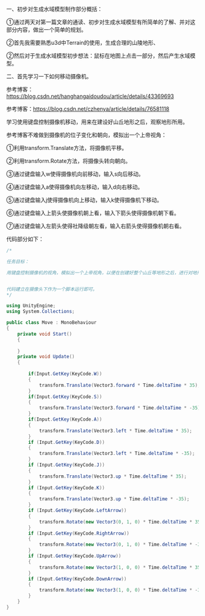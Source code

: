 一、初步对生成水域模型制作部分概括：

①通过两天对第一篇文章的通读、初步对生成水域模型有所简单的了解、并对这部分内容，做出一个简单的规划。

②首先我需要熟悉u3d中Terrain的使用，生成合理的山陵地形、

②然后对于生成水域模型初步想法：鼠标在地图上点击一部分，然后产生水域模型。

二、首先学习一下如何移动摄像机。

参考博客：https://blog.csdn.net/hanghangaidoudou/article/details/43369693

参考博客：https://blog.csdn.net/czhenya/article/details/76581118

学习使用键盘控制摄像机移动，用来在建设好山丘地形之后，观察地形所用。

参考博客不难做到摄像机的位子变化和朝向，模拟出一个上帝视角：

①利用transform.Translate方法，将摄像机平移。

②利用transform.Rotate方法，将摄像头转向朝向。

③通过键盘输入w使得摄像机向前移动，输入s向后移动。

④通过键盘输入a使得摄像机向左移动，输入d向右移动。

⑤通过键盘输入j使得摄像机向上移动，输入k使得摄像机下移动。

⑥通过键盘输入上箭头使摄像机朝上看，输入下箭头使得摄像机朝下看。

⑦通过键盘输入左箭头使得社降级朝左看，输入右箭头使得摄像机朝右看。



代码部分如下：

```c#
/*

任务目标：

用键盘控制摄像机的视角，模拟出一个上帝视角，以便在创建好整个山丘等地形之后，进行对地形的观察，以及进一步的操作等。


代码建立在摄像头下作为一个脚本运行即可。
*/

using UnityEngine;
using System.Collections;

public class Move : MonoBehaviour
{
    private void Start()
    {
        
    }
    private void Update()
    {
        
        if(Input.GetKey(KeyCode.W))
        {
            transform.Translate(Vector3.forward * Time.deltaTime * 35);
        }
        if(Input.GetKey(KeyCode.S))
        {
            transform.Translate(Vector3.forward * Time.deltaTime * -35);
        }
        if(Input.GetKey(KeyCode.A))
        {
            transform.Translate(Vector3.left * Time.deltaTime * 35);
        }
        if (Input.GetKey(KeyCode.D))
        {
            transform.Translate(Vector3.left * Time.deltaTime * -35);
        }
        if (Input.GetKey(KeyCode.J))
        {
            transform.Translate(Vector3.up * Time.deltaTime * 35);
        }
        if (Input.GetKey(KeyCode.K))
        {
            transform.Translate(Vector3.up * Time.deltaTime * -35);
        }
        if (Input.GetKey(KeyCode.LeftArrow))
        {
            transform.Rotate(new Vector3(0, 1, 0) * Time.deltaTime * 35);
        }
        if (Input.GetKey(KeyCode.RightArrow))
        {
            transform.Rotate(new Vector3(0, 1, 0) * Time.deltaTime * -35);
        }
        if (Input.GetKey(KeyCode.UpArrow))
        {
            transform.Rotate(new Vector3(1, 0, 0) * Time.deltaTime * 35);
        }
        if (Input.GetKey(KeyCode.DownArrow))
        {
            transform.Rotate(new Vector3(1, 0, 0) * Time.deltaTime * -35);
        }
    }
}
```







